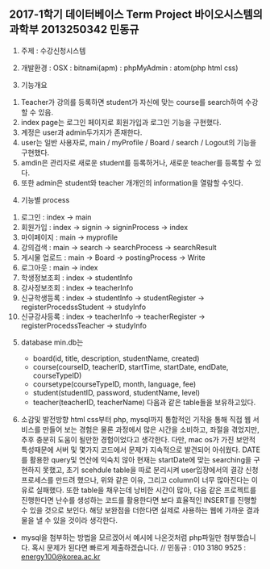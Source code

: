 2017-1학기 데이터베이스 Term Project
바이오시스템의과학부 2013250342 민동규
--------------------------------------


1. 주제 : 수강신청시스템

2. 개발환경 :
  OSX : bitnami(apm) : phpMyAdmin : atom(php html css)

3. 기능개요
  1) Teacher가 강의를 등록하면 student가 자신에 맞는 course를 search하여 수강할 수 있음.
  2) index page는 로그인 페이지로 회원가입과 로그인 기능을 구현했다.
  3) 계정은 user과 admin두가지가 존재한다.
  4) user는 일반 사용자로, main / myProfile / Board / search / Logout의 기능을 구현했다.
  5) amdin은 관리자로 새로운 student를 등록하거나, 새로운  teacher를 등록할 수 있다.
  6) 또한 admin은 student와 teacher 개개인의 information을 열람할 수잇다.

4. 기능별 process
  1) 로그인 : index -> main
  2) 회원가입 : index -> signin -> signinProcess -> index
  3) 마이페이지 : main -> myprofile
  4) 강의검색 : main -> search -> searchProcess -> searchResult
  5) 게시물 업로드 : main -> Board -> postingProcess -> Write
  6) 로그아웃 : main -> index
  7) 학생정보조회 : index -> studentInfo
  8) 강사정보조회 : index -> teacherInfo
  9) 신규학생등록 : index -> studentInfo -> studentRegister -> registerProcedssStudent -> studyInfo
  10) 신규강사등록 : index -> teacherInfo -> teacherRegister -> registerProcedssTeacher -> studyInfo

5. database
  min.db는
    - board(id, title, description, studentName, created)
    - course(courseID, teacherID, startTime, startDate, endDate, courseTypeID)
    - coursetype(courseTypeID, month, language, fee)
    - student(studentID, password, studentName, level)
    - teacher(teacherID, teacherName)
    다음과 같은 table들을 보유하고있다.

6. 소감및 발전방향
  html css부터 php, mysql까지 통합적인 기작을 통해 직접 웹 서비스를 만들어 보는 경험은
  물론 과정에서 많은 시간을 소비하고, 좌절을 겪었지만,
  추후 충분히 도움이 될만한 경험이었다고 생각한다.
  다만, mac os가 가진 보안적 특성때문에 서버 및 몇가지 코드에서 문제가 지속적으로 발견되어 아쉬웠다.
  DATE를 활용한 query및 연산에 익숙치 않아 현재는 startDate에 맞는 searching을 구현하지 못했고,
  초기 scehdule table을 따로 분리시켜 user입장에서의 결강 신청 프로세스를 만드려 했으나,
  위와 같은 이유, 그리고 column이 너무 많아진다는 이유로 실패했다.
  또한 table을 채우는데 낭비한 시간이 많아, 다음 같은 프로젝트를 진행한다면 난수를 생성하는 코드를 활용한다면
  보다 효율적인 INSERT를 진행할 수 있을 것으로 보인다.
  해당 보완점을 더한다면 실제로 사용하는 웹에 가까운 결과물을 낼 수 있을 것이라 생각한다.

+ mysql을 첨부하는 방법을 모르겠어서 예시에 나온것처럼 php파일만 첨부했습니다. 혹시 문제가 된다면 빠르게 제출하겠습니다.
// 민동규 : 010 3180 9525 : energy100@korea.ac.kr
